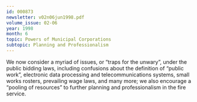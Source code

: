 ```yaml
---
id: 000873
newsletter: v02n06jun1998.pdf
volume_issue: 02-06
year: 1998
month: 6
topic: Powers of Municipal Corporations
subtopic: Planning and Professionalism
---
```


We now consider a myriad of issues, or “traps for the unwary”, under the public bidding laws, including confusions about the definition of “public work”, electronic data processing and telecommunications systems, small works rosters, prevailing wage laws, and many more; we also encourage a “pooling of resources” to further planning and professionalism in the fire service.
